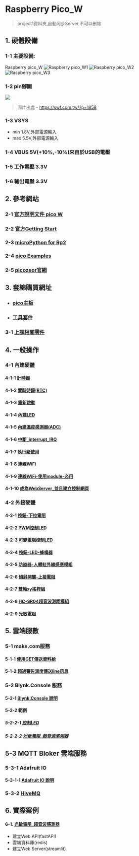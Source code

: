 # Raspberry Pico_W

> project1資料夾,自動同步Server,不可以刪除

## 1. 硬體設備
### 1-1 主要設備:
Raspberry pico_W
![Raspberry pico_W1](./images/pick_w1.jpeg)
![Raspberry pico_W2](./images/pick_w2.jpeg)
![Raspberry pico_W3](./images/pick_w3.jpeg)

### 1-2 pin腳圖

![](./images/raspberry_pi_pico_w.png)

> 圖片出處 - https://swf.com.tw/?p=1858

### 1-3 VSYS
- min 1.8V,外部電源輸入
- max 5.5V,外部電源輸入

### 1-4 VBUS 5V(+10%,-10%)來自於USB的電壓

### 1-5 工作電壓 3.3V

### 1-6 輸出電壓 3.3V

## 2. 參考網站


### 2-1 [官方說明文件 pico W](https://www.raspberrypi.com/documentation/microcontrollers/raspberry-pi-pico.html#raspberry-pi-pico-w19)

### 2-2 [官方Getting Start](https://www.raspberrypi.com/documentation/microcontrollers/micropython.html)

### 2-3 [microPython for Rp2](https://docs.micropython.org/en/latest/rp2/general.html)

### 2-4 [pico Examples](https://github.com/raspberrypi/pico-micropython-examples/tree/master)

### 2-5 [picozeor官網](https://picozero.readthedocs.io/en/latest/)

## 3. 套綿購買網址
- ### [pico主板](https://piepie.com.tw/product/raspberry-pi-pico-wh?hilite=pico)

- ### [工具套件](https://piepie.com.tw/product/gpio-game-console-starter-kit)
 
### 3-1 [上課相關零件](./周邊零件/README.md)

## 4. 一般操作
### 4-1 內建硬體

#### 4-1-1 [計時器](./一般操作/0_1計時器/)

#### 4-1-2 [實時時鐘(RTC)](./一般操作/0_2實時時鐘(Real_Time_Clock))

#### 4-1-3 [重新啟動](./一般操作/0_3重新啟動(WTD))

#### 4-1-4 [內建LED](./一般操作/0_4內建LED)

#### 4-1-5 [內建溫度感測器(ADC)](./一般操作/0_5內建溫度感測器(ADC))

#### 4-1-6 [中斷_interrupt_IRQ](./一般操作/0_6中斷_interrupt_IRQ)

#### 4-1-7 [執行緒使用](./一般操作/0_7執行緒使用)

#### 4-1-8 [連線WiFi](./連線WiFi)

#### 4-1-9 [連線WiFi-使用module-必用](./連線WiFi/module方式)

#### 4-1-10 [成為WebServer_並且建立控制網頁](./當作WebServer)

### 4-2 外接硬體

#### 4-2-1 [按鈕-下拉電阻](./一般操作/1_1_0按鈕和LED/)

#### 4-2-2 [PWM控制LED](./一般操作/1_1_2_PWM控制LED)

#### 4-2-3 [可變電阻控制LED](./一般操作/1_1_3_可變電阻控制LED)

#### 4-2-4 [按鈕-LED-蜂鳴器](./一般操作/2_1按鈕_LED_蜂鳴器) 

#### 4-2-5 [防盜器-人體紅外線感應模組](./一般操作/2_2防盜器)

#### 4-2-6 [傾斜開關-上接電阻](./一般操作/2_3傾斜滾珠開關)

#### 4-2-7 [雙軸xy搖桿組](./一般操作/2_4雙軸xy搖桿組)

#### 4-2-8 [HC-SR04超音波測距模組](./一般操作/2_5超音波感測器)

#### 4-2-9 [光敏電阻](./一般操作/2_6光敏電阻)

## 5. 雲端服數

### 5-1 make.com服務

#### 5-1-1 [使用GET傳送資料給](./使用make/)
#### 5-1-2 [超過警告溫度傳送line訊息](./使用make/超過警告溫度傳送line訊息/)

### 5-2 Blynk.Console 服務
#### 5-2-1 [Blynk.Console 說明](./使用Blynk_Console/)

#### 5-2-2 範例
##### 5-2-2-1 [控制LED](./使用Blynk_Console/1控制LED/)
##### 5-2-2-2 [光敏電阻_超音波感測器](./使用Blynk_Console/2光敏電阻_超音波感測器)

## 5-3 MQTT Bloker 雲端服務
### 5-3-1 Adafruit IO
#### 5-3-1-1 [Adafruit IO 說明](https://core-electronics.com.au/guides/getting-started-with-mqtt-on-raspberry-pi-pico-w-connect-to-the-internet-of-things/#adafruit-io)

### 5-3-2 [HiveMQ](https://www.hivemq.com/mqtt/public-mqtt-broker/)


## 6. 實際案例



#### 6-1. [光敏電阻_超音波感測器](./project1/)
- 建立Web API(fastAPI)
- 雲端資料庫(redis)
- 建立Web Server(streamlit)



